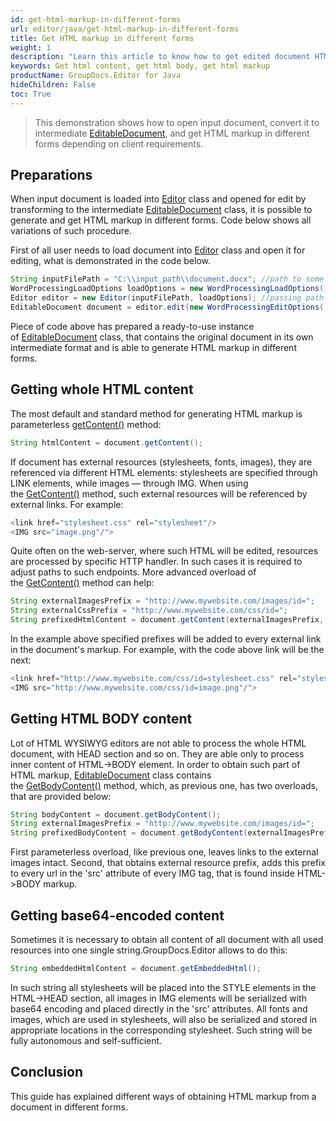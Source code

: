 ```yaml
---
id: get-html-markup-in-different-forms
url: editor/java/get-html-markup-in-different-forms
title: Get HTML markup in different forms
weight: 1
description: "Learn this article to know how to get edited document HTML markup - body without head tag, content in a raw and base64 form and other using GroupDocs.Editor for Java API."
keywords: Get html content, get html body, get html markup
productName: GroupDocs.Editor for Java
hideChildren: False
toc: True
---
```

> This demonstration shows how to open input document, convert it to intermediate [EditableDocument](https://apireference.groupdocs.com/editor/java/com.groupdocs.editor/editabledocument), and get HTML markup in different forms depending on client requirements.

## Preparations

When input document is loaded into [Editor](https://apireference.groupdocs.com/editor/java/com.groupdocs.editor/editor) class and opened for edit by transforming to the intermediate [EditableDocument](https://apireference.groupdocs.com/editor/java/com.groupdocs.editor/editabledocument) class, it is possible to generate and get HTML markup in different forms. Code below shows all variations of such procedure.

First of all user needs to load document into [Editor](https://apireference.groupdocs.com/editor/java/com.groupdocs.editor/editor) class and open it for editing, what is demonstrated in the code below.

```java
String inputFilePath = "C:\\input_path\\document.docx"; //path to some document
WordProcessingLoadOptions loadOptions = new WordProcessingLoadOptions();
Editor editor = new Editor(inputFilePath, loadOptions); //passing path and load options (via delegate) to the constructor
EditableDocument document = editor.edit(new WordProcessingEditOptions()); //opening document for editing with format-specific edit options

```

Piece of code above has prepared a ready-to-use instance of [EditableDocument](https://apireference.groupdocs.com/editor/java/com.groupdocs.editor/editabledocument) class, that contains the original document in its own intermediate format and is able to generate HTML markup in different forms.

## Getting whole HTML content

The most default and standard method for generating HTML markup is parameterless [getContent()](https://apireference.groupdocs.com/editor/java/com.groupdocs.editor/EditableDocument#getContent--) method:

```java
String htmlContent = document.getContent();
```

If document has external resources (stylesheets, fonts, images), they are referenced via different HTML elements: stylesheets are specified through LINK elements, while images — through IMG. When using the [GetContent()](https://apireference.groupdocs.com/editor/java/com.groupdocs.editor/editabledocument#getcontent()) method, such external resources will be referenced by external links. For example:

```java
<link href="stylesheet.css" rel="stylesheet"/>
<IMG src="image.png"/"> 
```

Quite often on the web-server, where such HTML will be edited, resources are processed by specific HTTP handler. In such cases it is required to adjust paths to such endpoints. More advanced overload of the [GetContent()](https://apireference.groupdocs.com/editor/java/com.groupdocs.editor/editabledocument#getcontent()) method can help:

```java
String externalImagesPrefix = "http://www.mywebsite.com/images/id=";
String externalCssPrefix = "http://www.mywebsite.com/css/id=";
String prefixedHtmlContent = document.getContent(externalImagesPrefix, externalCssPrefix);
```

In the example above specified prefixes will be added to every external link in the document's markup. For example, with the code above link will be the next:

```java
<link href="http://www.mywebsite.com/css/id=stylesheet.css" rel="stylesheet"/>
<IMG src="http://www.mywebsite.com/css/id=image.png"/"> 
```

## Getting HTML BODY content

Lot of HTML WYSIWYG editors are not able to process the whole HTML document, with HEAD section and so on. They are able only to process inner content of HTML->BODY element. In order to obtain such part of HTML markup, [EditableDocument](https://apireference.groupdocs.com/editor/java/com.groupdocs.editor/editabledocument) class contains the [GetBodyContent()](https://apireference.groupdocs.com/editor/java/com.groupdocs.editor/editabledocument#getcontent()) method, which, as previous one, has two overloads, that are provided below:

```java
String bodyContent = document.getBodyContent();
String externalImagesPrefix = "http://www.mywebsite.com/images/id=";
String prefixedBodyContent = document.getBodyContent(externalImagesPrefix); 
```

First parameterless overload, like previous one, leaves links to the external images intact. Second, that obtains external resource prefix, adds this prefix to every url in the 'src' attribute of every IMG tag, that is found inside HTML->BODY markup.

## Getting base64-encoded content

Sometimes it is necessary to obtain all content of all document with all used resources into one single string.GroupDocs.Editor allows to do this:

```java
String embeddedHtmlContent = document.getEmbeddedHtml();
```

In such string all stylesheets will be placed into the STYLE elements in the HTML->HEAD section, all images in IMG elements will be serialized with base64 encoding and placed directly in the 'src' attributes. All fonts and images, which are used in stylesheets, will also be serialized and stored in appropriate locations in the corresponding stylesheet. Such string will be fully autonomous and self-sufficient.

## Conclusion

This guide has explained different ways of obtaining HTML markup from a document in different forms.
